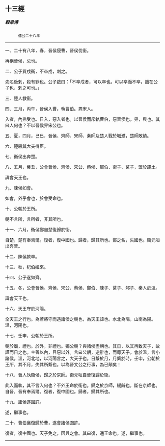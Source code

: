 

## 十三經

##### 穀梁傳
　　　`僖公二十八年`

* * *

一、二十有八年，春，晉侯侵曹，晉侯伐衞。

再稱晉侯，忌也。

二、公子買戍衞，不卒戍，刺之。

先名後刺，殺有罪也。公子啟曰：「不卒戍者，可以卒也。可以卒而不卒，譏在公子也，刺之可也。」

三、楚人救衞。

四、三月，丙午，晉侯入曹，執曹伯。畀宋人。

入者，內弗受也。日入，惡入者也。以晉侯而斥執曹伯，惡晉侯也。畀，與也。其曰人何也？不以晉侯畀宋公也。

五、夏，四月，己巳，晉侯、齊師、宋師、秦師及楚人戰於城濮，楚師敗績。

六、楚殺其大夫得臣。

七、衞侯出奔楚。

八、五月，癸丑，公會晉侯、齊侯、宋公、蔡侯、鄭伯、衞子、莒子，盟於踐土。

諱會天王也。

九、陳侯如會。

如會，外乎會也，於會受命也。

十、公朝於王所。

朝不言所，言所者，非其所也。

十一、六月，衞侯鄭自楚復歸於衞。

自楚，楚有奉焉爾。復者，復中國也。歸者，歸其所也。鄭之名，失國也。衞元咺出奔晉。

十二、陳侯款卒。

十三、秋，杞伯姬來。

十四、公子遂如齊。

十五、冬，公會晉侯、齊侯、宋公、蔡侯、鄭伯、陳子、莒子、邾子、秦人於溫。

諱會天王也。

十六、天王守於河陽。

全天王之行也。為若將守而遇諸侯之朝也，為天王諱也。水北為陽，山南為陽。溫，河陽也。

十七、壬申，公朝於王所。

朝於廟，禮也。於外，非禮也。獨公朝？與諸侯盡朝也。其日，以其再致天子，故謹而日之也。主善以內，目惡以外。言曰公朝，逆辭也，而尊天子。會於溫，言小諸侯。溫，河北地，以河陽言之，大天子也。日繫於月，月繫於時。壬申，公朝於王所，其不月，失其所繫也。以為晉文公之行事，為已顛矣！

十八、晉人執衞侯，歸之於京師。衞元咺自晉復歸於衞。

此入而執，其不言入何也？不外王命於衞也。歸之於京師，緩辭也，斷在京師也。自晉，晉有奉焉爾。復者，復中國也。歸者，歸其所也。

十九、諸侯遂圍許。

遂，繼事也。

二十、曹伯襄復歸於曹，遂會諸侯圍許。

復者，復中國也。天子免之，因與之會。其曰復，通王命也。遂，繼事也。

* * *

